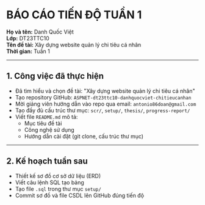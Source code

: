 # BÁO CÁO TIẾN ĐỘ TUẦN 1

**Họ và tên:** Danh Quốc Việt  
**Lớp:** DT23TTC10  
**Tên đề tài:** Xây dựng website quản lý chi tiêu cá nhân  
**Thời gian:** Tuần 1

---

## 1. Công việc đã thực hiện

- Đã tìm hiểu và chọn đề tài: "Xây dựng website quản lý chi tiêu cá nhân"
- Tạo repository GitHub: `ASPNET-dt23ttc10-danhquocviet-chitieucanhan`
- Mời giảng viên hướng dẫn vào repo qua email: `antonio86doan@gmail.com`
- Tạo đầy đủ cấu trúc thư mục: `scr/`, `setup/`, `thesis/`, `progress-report/`
- Viết file `README.md` mô tả:
  - Mục tiêu đề tài
  - Công nghệ sử dụng
  - Hướng dẫn cài đặt (git clone, cấu trúc thư mục)

---

## 2. Kế hoạch tuần sau

- Thiết kế sơ đồ cơ sở dữ liệu (ERD)
- Viết câu lệnh SQL tạo bảng
- Tạo file `.sql` trong thư mục `setup/`
- Commit sơ đồ và file CSDL lên GitHub đúng tiến độ
